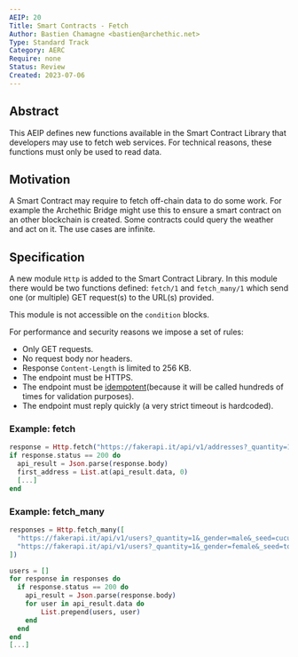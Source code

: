 ```yaml
---
AEIP: 20
Title: Smart Contracts - Fetch
Author: Bastien Chamagne <bastien@archethic.net>
Type: Standard Track
Category: AERC
Require: none
Status: Review
Created: 2023-07-06
---
```


## Abstract
This AEIP defines new functions available in the Smart Contract Library that developers may use to fetch web services. For technical reasons, these functions must only be used to read data. 

## Motivation
A Smart Contract may require to fetch off-chain data to do some work. For example the Archethic Bridge might use this to ensure a smart contract on an other blockchain is created. Some contracts could query the weather and act on it. The use cases are infinite.

## Specification
A new module `Http` is added to the Smart Contract Library. In this module there would be two functions defined: `fetch/1` and `fetch_many/1` which send one (or multiple) GET request(s) to the URL(s) provided.

This module is not accessible on the `condition` blocks.

For performance and security reasons we impose a set of rules:
- Only GET requests.
- No request body nor headers.
- Response `Content-Length` is limited to 256 KB.
- The endpoint must be HTTPS.
- The endpoint must be [idempotent](https://en.wikipedia.org/wiki/Idempotence)(because it will be called hundreds of times for validation purposes).
- The endpoint must reply quickly (a very strict timeout is hardcoded).

### Example: fetch
```elixir
response = Http.fetch("https://fakerapi.it/api/v1/addresses?_quantity=1&_seed=watermelon")
if response.status == 200 do 
  api_result = Json.parse(response.body)
  first_address = List.at(api_result.data, 0)
  [...]
end
```

### Example: fetch_many
```elixir
responses = Http.fetch_many([
  "https://fakerapi.it/api/v1/users?_quantity=1&_gender=male&_seed=cucumber",
  "https://fakerapi.it/api/v1/users?_quantity=1&_gender=female&_seed=tomato"
])

users = []
for response in responses do 
  if response.status == 200 do 
    api_result = Json.parse(response.body)
    for user in api_result.data do 
	    List.prepend(users, user)
    end
  end
end
[...]
```
  


